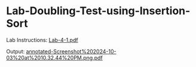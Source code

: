 # Lab-Doubling-Test-using-Insertion-Sort

Lab Instructions:
[Lab-4-1.pdf](https://github.com/user-attachments/files/18216169/Lab-4-1.pdf)

Output:
[annotated-Screenshot%202024-10-03%20at%2010.32.44%20PM.png.pdf](https://github.com/user-attachments/files/18216171/annotated-Screenshot.202024-10-03.20at.2010.32.44.20PM.png.pdf)


